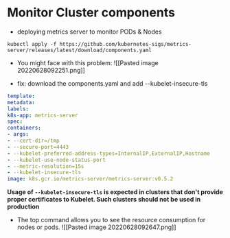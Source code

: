 # Monitor Cluster components

- deploying metrics server to monitor PODs & Nodes

```shell
kubectl apply -f https://github.com/kubernetes-sigs/metrics-server/releases/latest/download/components.yaml
```


- You might face with this problem:
![[Pasted image 20220628092251.png]]

- fix: 	download the components.yaml and add --kubelet-insecure-tls  
```yaml
template:  
metadata:  
labels:  
k8s-app: metrics-server  
spec:  
containers:  
- args:  
- --cert-dir=/tmp  
- --secure-port=4443  
- --kubelet-preferred-address-types=InternalIP,ExternalIP,Hostname  
- --kubelet-use-node-status-port  
- --metric-resolution=15s  
- --kubelet-insecure-tls  
image: k8s.gcr.io/metrics-server/metrics-server:v0.5.2
```

**Usage of `--kubelet-insecure-tls` is expected in clusters that don't provide proper certificates to Kubelet. Such clusters should not be used in production**

- The top command allows you to see the resource consumption for nodes or pods.
![[Pasted image 20220628092647.png]]